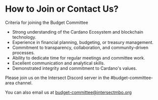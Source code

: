 # How to Join or Contact Us?

Criteria for joining the Budget Committee

* Strong understanding of the Cardano Ecosystem and blockchain technology.
* Experience in financial planning, budgeting, or treasury management.
* Commitment to transparency, collaboration, and community-driven processes.
* Ability to dedicate time for regular meetings and committee work.
* Excellent communication and analytical skills.
* Demonstrated integrity and commitment to Cardano's values.

Please join us on the Intersect Discord server in the #budget-committee-area channel.

You can also email us at [budget-committee@intersectmbo.org](mailto:budget-committee@intersectmbo.org)
